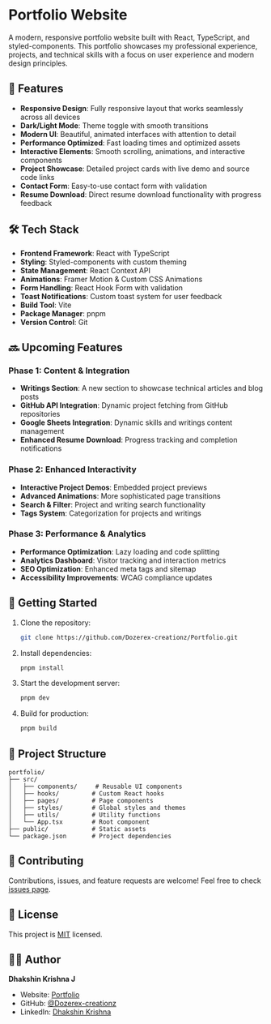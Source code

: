 # Portfolio Website

A modern, responsive portfolio website built with React, TypeScript, and styled-components. This portfolio showcases my professional experience, projects, and technical skills with a focus on user experience and modern design principles.

## 🚀 Features

- **Responsive Design**: Fully responsive layout that works seamlessly across all devices
- **Dark/Light Mode**: Theme toggle with smooth transitions
- **Modern UI**: Beautiful, animated interfaces with attention to detail
- **Performance Optimized**: Fast loading times and optimized assets
- **Interactive Elements**: Smooth scrolling, animations, and interactive components
- **Project Showcase**: Detailed project cards with live demo and source code links
- **Contact Form**: Easy-to-use contact form with validation
- **Resume Download**: Direct resume download functionality with progress feedback

## 🛠️ Tech Stack

- **Frontend Framework**: React with TypeScript
- **Styling**: Styled-components with custom theming
- **State Management**: React Context API
- **Animations**: Framer Motion & Custom CSS Animations
- **Form Handling**: React Hook Form with validation
- **Toast Notifications**: Custom toast system for user feedback
- **Build Tool**: Vite
- **Package Manager**: pnpm
- **Version Control**: Git

## 🔜 Upcoming Features

### Phase 1: Content & Integration

- **Writings Section**: A new section to showcase technical articles and blog posts
- **GitHub API Integration**: Dynamic project fetching from GitHub repositories
- **Google Sheets Integration**: Dynamic skills and writings content management
- **Enhanced Resume Download**: Progress tracking and completion notifications

### Phase 2: Enhanced Interactivity

- **Interactive Project Demos**: Embedded project previews
- **Advanced Animations**: More sophisticated page transitions
- **Search & Filter**: Project and writing search functionality
- **Tags System**: Categorization for projects and writings

### Phase 3: Performance & Analytics

- **Performance Optimization**: Lazy loading and code splitting
- **Analytics Dashboard**: Visitor tracking and interaction metrics
- **SEO Optimization**: Enhanced meta tags and sitemap
- **Accessibility Improvements**: WCAG compliance updates

## 🚀 Getting Started

1. Clone the repository:

   ```bash
   git clone https://github.com/Dozerex-creationz/Portfolio.git
   ```

2. Install dependencies:

   ```bash
   pnpm install
   ```

3. Start the development server:

   ```bash
   pnpm dev
   ```

4. Build for production:
   ```bash
   pnpm build
   ```

## 📝 Project Structure

```
portfolio/
├── src/
│   ├── components/     # Reusable UI components
│   ├── hooks/         # Custom React hooks
│   ├── pages/         # Page components
│   ├── styles/        # Global styles and themes
│   ├── utils/         # Utility functions
│   └── App.tsx        # Root component
├── public/            # Static assets
└── package.json       # Project dependencies
```

## 🤝 Contributing

Contributions, issues, and feature requests are welcome! Feel free to check [issues page](https://github.com/Dozerex-creationz/Portfolio/issues).

## 📜 License

This project is [MIT](./LICENSE) licensed.

## 👨‍💻 Author

**Dhakshin Krishna J**

- Website: [Portfolio](https://dozerex-creationz.github.io/Portfolio)
- GitHub: [@Dozerex-creationz](https://github.com/Dozerex-creationz)
- LinkedIn: [Dhakshin Krishna](https://linkedin.com/in/dhakshin-krishna)
